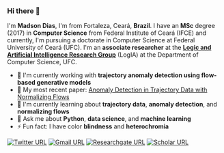 ### Hi there 👋

I'm **Madson Dias**, I'm from Fortaleza, Ceará, **Brazil**. I have an **MSc** degree (2017) in **Computer Science** from Federal Institute of Ceará (IFCE) and currently, I'm pursuing a doctorate in Computer Science at Federal University of Ceará (UFC). I'm an **associate researcher** at the [**Logic and Artificial Intelligence Research Group**](http://www.lia.ufc.br/~logia/) (LogIA) at the Department of Computer Science, UFC.



- 🔭 I'm currently working with **trajectory anomaly detection using flow-based generative models**
- 📝 My most recent paper: [Anomaly Detection in Trajectory Data with Normalizing Flows](https://arxiv.org/abs/2004.05958)
- 🌱 I'm currently learning about **trajectory  data**,  **anomaly  detection**, and **normalizing  flows**
- 💬 Ask me about **Python**, **data science**, and **machine learning**
- ⚡ Fun fact: I have color **blindness** and **heterochromia**



[![Twitter URL](https://img.shields.io/static/v1?message=@omadson&label=&nbsp;&color=1ca0f1&style=flat-square&logo=twitter&labelColor=1ca0f1&logoColor=white)](http://twitter.com/omadson/) [![Gmail URL](https://img.shields.io/static/v1?message=madsonddias@gmail.com&label=&nbsp;&color=red&style=flat-square&logo=gmail&labelColor=red&logoColor=white)](mailto:madsonddias@gmail.com?subject=Github%20contact&body=Greetings%2C%0D%0A%0D%0AI%20found%20your%20profile%20on%20Github.%20My%20name%20is%20so-and-so%20and%20I%20would%20like%20to%20talk%20about%20...%0D%0A ) [![Researchgate URL](https://img.shields.io/static/v1?message=Madson%20Dias&label=&nbsp;&color=888&style=flat-square&logo=researchgate&labelColor=888&logoColor=white)](https://www.researchgate.net/profile/Madson_Dias) [![Scholar URL](https://img.shields.io/static/v1?message=Madson%20Dias&label=&nbsp;&color=4285F4&style=flat-square&logo=google-scholar&labelColor=4285F4&logoColor=white)](https://scholar.google.com.br/citations?user=xpfLTYQAAAAJ&hl=en)

<!-- [![Instagram URL](https://img.shields.io/static/v1?message=@omadson&label=&nbsp;&color=c13584&style=flat-square&logo=instagram&labelColor=c13584&logoColor=white)](https://instagram.com/omadson/) [![Linkedin URL](https://img.shields.io/static/v1?message=omadson&label=&nbsp;&color=blue&style=flat-square&logo=linkedin&labelColor=blue&logoColor=white)](https://www.linkedin.com/in/omadson/) -->
